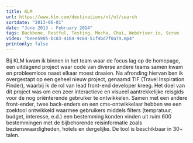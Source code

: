 ```yaml
---
title: KLM
url: https://www.klm.com/destinations/nl/nl/search
sortdate: "2013-06-01"
date: "June 2013 - February 2014"
tags: Backbone, Restful, Testing, Mocha, Chai, Webdriver.io, Scrum
video: "beee5905-bc83-4164-9c64-51f4bd7f0a79.mp4"
printonly: false
---
```

Bij KLM kwam ik binnen in het team waar de focus lag op de homepage, een uitdagend project waar code van diverse andere teams samen kwam en probleemloos naast elkaar moest draaien. Na afronding hiervan ben ik overgestapt op een geheel nieuw project, genaamd TIF (Travel Inspiration Finder), waarbij ik de rol van lead front-end developer kreeg. Het doel van dit project was om een zeer interactieve en visueel aantrekkelijke reisgids voor de nog oriënterende gebruiker te ontwikkelen. Samen met een andere front-ender, twee back-enders en een cms-ontwikkelaar hebben we een zoektool ontwikkeld waarmee gebruikers middels filters (tempratuur, budget, interesse, e.d.) een bestemming konden vinden uit ruim 600 bestemmingen met de bijbehorende reisinformatie zoals bezienswaardigheden, hotels en dergelijke. De tool is beschikbaar in 30+ talen.
